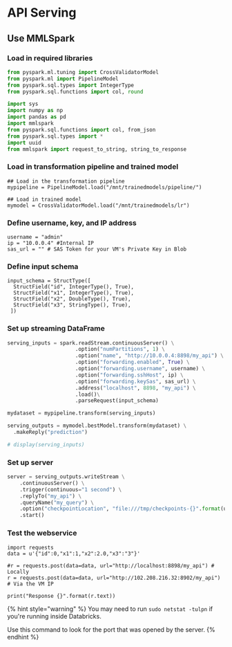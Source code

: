 # API Serving

## Use MMLSpark

### Load in required libraries

```python
from pyspark.ml.tuning import CrossValidatorModel
from pyspark.ml import PipelineModel
from pyspark.sql.types import IntegerType
from pyspark.sql.functions import col, round

import sys
import numpy as np
import pandas as pd
import mmlspark
from pyspark.sql.functions import col, from_json
from pyspark.sql.types import *
import uuid
from mmlspark import request_to_string, string_to_response
```

### Load in transformation pipeline and trained model

```text
## Load in the transformation pipeline
mypipeline = PipelineModel.load("/mnt/trainedmodels/pipeline/")

## Load in trained model
mymodel = CrossValidatorModel.load("/mnt/trainedmodels/lr")
```

### Define username, key, and IP address

```text
username = "admin"
ip = "10.0.0.4" #Internal IP
sas_url = "" # SAS Token for your VM's Private Key in Blob
```

### Define input schema

```text
input_schema = StructType([
  StructField("id", IntegerType(), True),
  StructField("x1", IntegerType(), True),
  StructField("x2", DoubleType(), True),
  StructField("x3", StringType(), True),
 ])
```

### Set up streaming DataFrame

```python
serving_inputs = spark.readStream.continuousServer() \
                      .option("numPartitions", 1) \
                      .option("name", "http://10.0.0.4:8898/my_api") \
                      .option("forwarding.enabled", True) \
                      .option("forwarding.username", username) \
                      .option("forwarding.sshHost", ip) \
                      .option("forwarding.keySas", sas_url) \
                      .address("localhost", 8898, "my_api") \
                      .load()\
                      .parseRequest(input_schema)

mydataset = mypipeline.transform(serving_inputs)

serving_outputs = mymodel.bestModel.transform(mydataset) \
  .makeReply("prediction")

# display(serving_inputs)

```

### Set up server

```python
server = serving_outputs.writeStream \
    .continuousServer() \
    .trigger(continuous="1 second") \
    .replyTo("my_api") \
    .queryName("my_query") \
    .option("checkpointLocation", "file:///tmp/checkpoints-{}".format(uuid.uuid1())) \
    .start()
```

### Test the webservice

```text
import requests
data = u'{"id":0,"x1":1,"x2":2.0,"x3":"3"}'

#r = requests.post(data=data, url="http://localhost:8898/my_api") # Locally
r = requests.post(data=data, url="http://102.208.216.32:8902/my_api") # Via the VM IP

print("Response {}".format(r.text))
```

{% hint style="warning" %}
You may need to run `sudo netstat -tulpn` if you're running inside Databricks.

Use this command to look for the port that was opened by the server.
{% endhint %}

